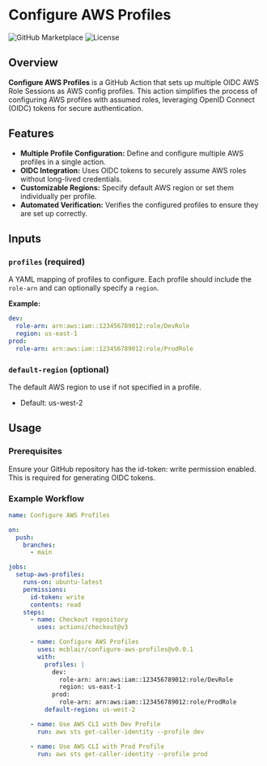 # Configure AWS Profiles

![GitHub Marketplace](https://img.shields.io/badge/Marketplace-Configure%20AWS%20Profiles-orange)
![License](https://img.shields.io/github/license/your-username/configure-aws-profiles)

## Overview

**Configure AWS Profiles** is a GitHub Action that sets up multiple OIDC AWS Role Sessions as AWS config profiles. This action simplifies the process of configuring AWS profiles with assumed roles, leveraging OpenID Connect (OIDC) tokens for secure authentication.

## Features

- **Multiple Profile Configuration:** Define and configure multiple AWS profiles in a single action.
- **OIDC Integration:** Uses OIDC tokens to securely assume AWS roles without long-lived credentials.
- **Customizable Regions:** Specify default AWS region or set them individually per profile.
- **Automated Verification:** Verifies the configured profiles to ensure they are set up correctly.

## Inputs

### `profiles` (required)

A YAML mapping of profiles to configure. Each profile should include the `role-arn` and can optionally specify a `region`.

**Example:**

```yaml
dev:
  role-arn: arn:aws:iam::123456789012:role/DevRole
  region: us-east-1
prod:
  role-arn: arn:aws:iam::123456789012:role/ProdRole
```

### `default-region` (optional)

The default AWS region to use if not specified in a profile.

- Default: us-west-2

## Usage

### Prerequisites

Ensure your GitHub repository has the id-token: write permission enabled. This is required for generating OIDC tokens.

### Example Workflow

```yaml
name: Configure AWS Profiles

on:
  push:
    branches:
      - main

jobs:
  setup-aws-profiles:
    runs-on: ubuntu-latest
    permissions:
      id-token: write
      contents: read
    steps:
      - name: Checkout repository
        uses: actions/checkout@v3

      - name: Configure AWS Profiles
        uses: mcblair/configure-aws-profiles@v0.0.1
        with:
          profiles: |
            dev:
              role-arn: arn:aws:iam::123456789012:role/DevRole
              region: us-east-1
            prod:
              role-arn: arn:aws:iam::123456789012:role/ProdRole
          default-region: us-west-2

      - name: Use AWS CLI with Dev Profile
        run: aws sts get-caller-identity --profile dev

      - name: Use AWS CLI with Prod Profile
        run: aws sts get-caller-identity --profile prod
```